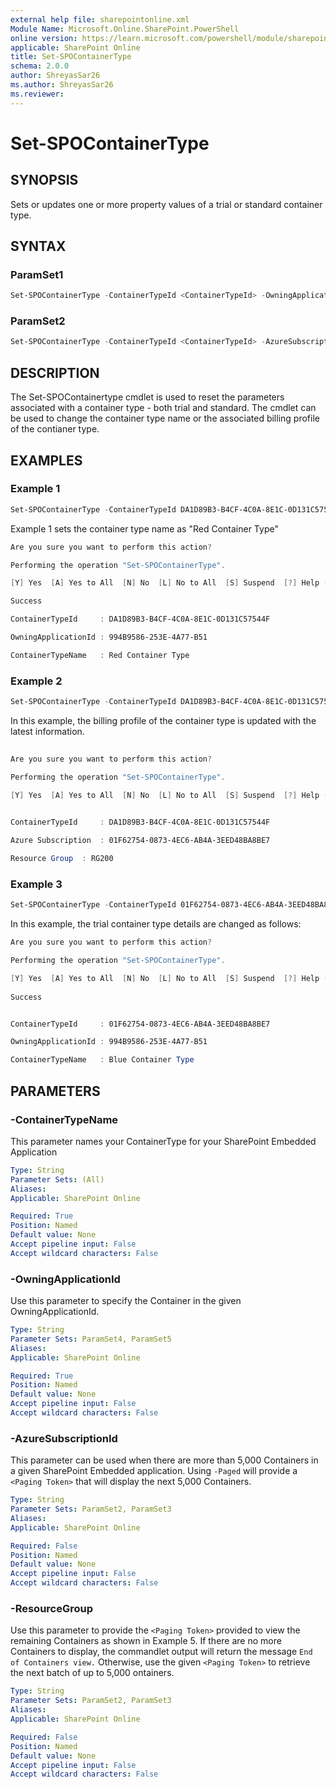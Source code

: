 ```yaml
---
external help file: sharepointonline.xml
Module Name: Microsoft.Online.SharePoint.PowerShell
online version: https://learn.microsoft.com/powershell/module/sharepoint-online/get-spocontainer
applicable: SharePoint Online
title: Set-SPOContainerType
schema: 2.0.0
author: ShreyasSar26
ms.author: ShreyasSar26
ms.reviewer:
---
```

 
# Set-SPOContainerType
 
## SYNOPSIS
 
Sets or updates one or more property values of a trial or standard container type.
 
## SYNTAX
 
### ParamSet1
 
```powershell
Set-SPOContainerType -ContainerTypeId <ContainerTypeId> -OwningApplicationId <OwningApplicationId> -ContainerTypeName <ContainerTypeName>
```
### ParamSet2
```powershell
Set-SPOContainerType -ContainerTypeId <ContainerTypeId> -AzureSubscriptionId <AzureSubscriptionId> -ResourceGroup <ResourceGroup>
```
 
## DESCRIPTION
The Set-SPOContainertype cmdlet is used to reset the parameters associated with a container type - both trial and standard. The cmdlet can be used to change the container type name or the associated billing profile of the contianer type.
## EXAMPLES
 
### Example 1
 
```powershell
Set-SPOContainerType -ContainerTypeId DA1D89B3-B4CF-4C0A-8E1C-0D131C57544F -OwningApplicationId 12A9D93C-18D7-46A0-B43E-28D20ADDD56A - ContainerTypeName “Red Container Type“ 
```
 
Example 1 sets the container type name as "Red Container Type"
```powershell
Are you sure you want to perform this action?​

Performing the operation "Set-SPOContainerType".​

[Y] Yes  [A] Yes to All  [N] No  [L] No to All  [S] Suspend  [?] Help (default is "Y"): Y​

Success ​

ContainerTypeId     : DA1D89B3-B4CF-4C0A-8E1C-0D131C57544F​

OwningApplicationId	: 994B9586-253E-4A77-B51​

ContainerTypeName   : Red Container Type​ 
```
 
### Example 2
 
```powershell
Set-SPOContainerType -ContainerTypeId DA1D89B3-B4CF-4C0A-8E1C-0D131C57544F –Azure Subscription 01F62754-0873-4EC6-AB4A-3EED48BA8BE7 -ResourceGroup RG200
```
 
In this example, the billing profile of the container type is updated with the latest information.
```powershell
​
Are you sure you want to perform this action?​

Performing the operation "Set-SPOContainerType".​

[Y] Yes  [A] Yes to All  [N] No  [L] No to All  [S] Suspend  [?] Help (default is "Y"): Y​
​

​ContainerTypeId     : DA1D89B3-B4CF-4C0A-8E1C-0D131C57544F​

Azure Subscription  : 01F62754-0873-4EC6-AB4A-3EED48BA8BE7​

Resource Group	: RG200
```
### Example 3
 
```powershell
Set-SPOContainerType -ContainerTypeId 01F62754-0873-4EC6-AB4A-3EED48BA8BE7 -OwningApplicationId 994B9586-253E-4A77-B51 - ContainerTypeName “Blue Container Type“ 
```
In this example, the trial container type details are changed as follows:

```powershell
Are you sure you want to perform this action?​

Performing the operation "Set-SPOContainerType".​

[Y] Yes  [A] Yes to All  [N] No  [L] No to All  [S] Suspend  [?] Help (default is "Y"): Y​
​
Success ​


ContainerTypeId     : 01F62754-0873-4EC6-AB4A-3EED48BA8BE7​

OwningApplicationId	: 994B9586-253E-4A77-B51 ​

ContainerTypeName   : Blue Container Type
```

 
## PARAMETERS
 

### -ContainerTypeName

This parameter names your ContainerType for your SharePoint Embedded Application

```yaml
Type: String
Parameter Sets: (All)
Aliases:
Applicable: SharePoint Online

Required: True
Position: Named
Default value: None
Accept pipeline input: False
Accept wildcard characters: False
```

### -OwningApplicationId

Use this parameter to specify the Container in the given OwningApplicationId.

```yaml
Type: String
Parameter Sets: ParamSet4, ParamSet5
Aliases:
Applicable: SharePoint Online

Required: True
Position: Named
Default value: None
Accept pipeline input: False
Accept wildcard characters: False
```

### -AzureSubscriptionId

This parameter can be used when there are more than 5,000 Containers in a given SharePoint Embedded application. Using `-Paged` will provide a `<Paging Token>` that will display the next 5,000 Containers.

```yaml
Type: String
Parameter Sets: ParamSet2, ParamSet3
Aliases:
Applicable: SharePoint Online

Required: False
Position: Named
Default value: None
Accept pipeline input: False
Accept wildcard characters: False
```


### -ResourceGroup

Use this parameter to provide the `<Paging Token>` provided to view the remaining Containers as shown in Example 5. If there are no more Containers to display, the commandlet output will return the message `End of Containers view.` Otherwise, use the given `<Paging Token>` to retrieve the next batch of up to 5,000 ontainers.

```yaml
Type: String
Parameter Sets: ParamSet2, ParamSet3
Aliases:
Applicable: SharePoint Online

Required: False
Position: Named
Default value: None
Accept pipeline input: False
Accept wildcard characters: False
```
